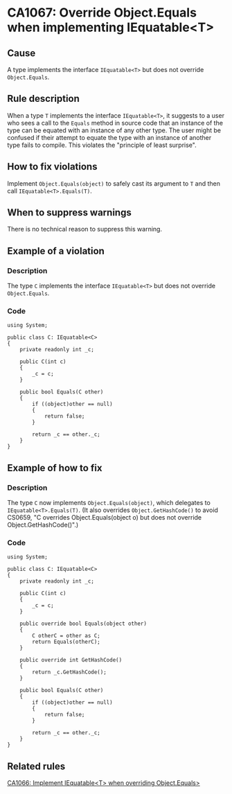 # CA1067: Override Object.Equals when implementing IEquatable<T\>

## Cause
A type implements the interface `IEquatable<T>` but does not override `Object.Equals`.

## Rule description
When a type `T` implements the interface `IEquatable<T>`, it suggests to a user who sees a call to the `Equals` method in source code that an instance of the type can be equated with an instance of any other type. The user might be confused if their attempt to equate the type with an instance of another type fails to compile. This violates the "principle of least surprise".

## How to fix violations
Implement `Object.Equals(object)` to safely cast its argument to `T` and then call `IEquatable<T>.Equals(T)`.

## When to suppress warnings
There is no technical reason to suppress this warning.

## Example of a violation

### Description
The type `C` implements the interface `IEquatable<T>` but does not override `Object.Equals`.

### Code

    using System;

    public class C: IEquatable<C>
    {
        private readonly int _c;

        public C(int c)
        {
            _c = c;
        }

        public bool Equals(C other)
        {
            if ((object)other == null)
            {
                return false;
            }

            return _c == other._c;
        }
    }

## Example of how to fix

### Description
The type `C` now implements `Object.Equals(object)`, which delegates to `IEquatable<T>.Equals(T)`. (It also overrides `Object.GetHashCode()` to avoid CS0659, "C overrides Object.Equals(object o) but does not override Object.GetHashCode()".)

### Code

    using System;

    public class C: IEquatable<C>
    {
        private readonly int _c;

        public C(int c)
        {
            _c = c;
        }

        public override bool Equals(object other)
        {
            C otherC = other as C;
            return Equals(otherC);
        }

        public override int GetHashCode()
        {
            return _c.GetHashCode();
        }

        public bool Equals(C other)
        {
            if ((object)other == null)
            {
                return false;
            }

            return _c == other._c;
        }
    }

## Related rules

[CA1066: Implement IEquatable<T\> when overriding Object.Equals>](https://github.com/dotnet/roslyn-analyzers/blob/master/src/Microsoft.ApiDesignGuidelines.Analyzers/docs/reference/CA1066_ImplementIEquatableOfTWhenOverridingObjectEquals.md)
